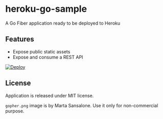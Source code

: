 # heroku-go-sample

A Go Fiber application ready to be deployed to Heroku

## Features

* Expose public static assets
* Expose and consume a REST API


[![Deploy](https://www.herokucdn.com/deploy/button.png)](https://heroku.com/deploy)


## License

Application is released under MIT license. 

`gopher.png` image is by Marta Sansalone. Use it only for non-commercial purpose.

